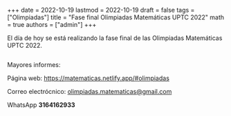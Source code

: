 +++
date      = 2022-10-19
lastmod   = 2022-10-19
draft     = false
tags      = ["Olimpiadas"]
title     = "Fase final Olimpiadas Matemáticas UPTC 2022"
math      = true
authors   = ["admin"]
+++

El día de hoy se está realizando la fase final de las Olimpiadas Matemáticas UPTC 2022. 

<img source="https://scontent.fpei2-1.fna.fbcdn.net/v/t39.30808-6/312145722_6304898132859894_3565539704090367875_n.jpg?_nc_cat=106&ccb=1-7&_nc_sid=730e14&_nc_ohc=GriJE3qCuB8AX_uc8ah&_nc_ht=scontent.fpei2-1.fna&oh=00_AT_EEcoPoB9uq5LsIi8hZCKZQXbnWhDNNHLkM6VFzhWGhQ&oe=6355E18A"></img>


Mayores informes:

Página web: https://matematicas.netlify.app/#olimpiadas

Correo electrócnico: [olimpiadas.matematicas@gmail.com](mailto:olimpiadas.matematicas@gmail.com)

WhatsApp **3164162933**
